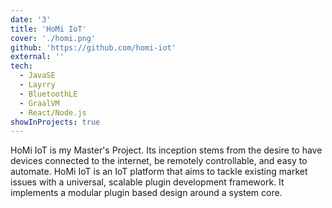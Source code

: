 ```yaml
---
date: '3'
title: 'HoMi IoT'
cover: './homi.png'
github: 'https://github.com/homi-iot'
external: ''
tech:
  - JavaSE
  - Layrry
  - BluetoothLE
  - GraalVM
  - React/Node.js
showInProjects: true
---
```


HoMi IoT is my Master's Project. Its inception stems from the desire to have devices connected to the internet, be remotely controllable, and easy to automate. HoMi IoT is an IoT platform that aims to tackle existing market issues with a universal, scalable plugin development framework. It implements a modular plugin based design around a system core.
